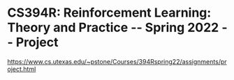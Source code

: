 
# CS394R: Reinforcement Learning: Theory and Practice -- Spring 2022 -- Project

https://www.cs.utexas.edu/~pstone/Courses/394Rspring22/assignments/project.html

